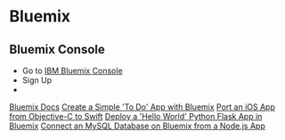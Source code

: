 # Bluemix

## Bluemix Console

- Go to [IBM Bluemix Console](https://console.ng.bluemix.net/)
- Sign Up
- 

[Bluemix Docs](https://www.ng.bluemix.net/docs/#)
[Create a Simple 'To Do' App with Bluemix]()
[Port an iOS App from Objective-C to Swift]()
[Deploy a 'Hello World' Python Flask App in Bluemix]()
[Connect an MySQL Database on Bluemix from a Node.js App]()